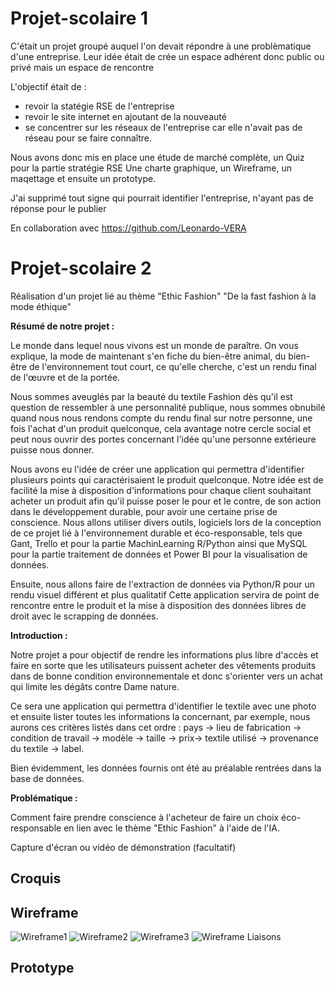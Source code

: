 # Projet-scolaire 1

C'était un projet groupé auquel l'on devait répondre à une problèmatique d'une entreprise.
Leur idée était de crée un espace adhérent donc public ou privé mais un espace de rencontre

L'objectif était de : 
- revoir la statégie RSE de l'entreprise
- revoir le site internet en ajoutant de la nouveauté
- se concentrer sur les réseaux de l'entreprise car elle n'avait pas de réseau pour se faire connaître.

Nous avons donc mis en place une étude de marché complète, un Quiz pour la partie stratégie RSE 
Une charte graphique, un Wireframe, un maqettage et ensuite un prototype.

J'ai supprimé tout signe qui pourrait identifier l'entreprise, n'ayant pas de réponse pour le publier


En collaboration avec https://github.com/Leonardo-VERA


# Projet-scolaire 2 


Réalisation d'un projet lié au thème "Ethic Fashion"
"De la fast fashion à la mode éthique"

**Résumé de notre projet :**


Le monde dans lequel nous vivons est un monde de paraître. On vous explique, la mode de maintenant s'en fiche du bien-être animal, du bien-être de l'environnement tout court, ce qu'elle cherche, c'est un rendu final de l'œuvre et de la portée.

Nous sommes aveuglés par la beauté du textile Fashion dès qu'il est question de ressembler à une personnalité publique, nous sommes obnubilé quand nous nous rendons compte du rendu final sur notre personne, une fois l'achat d'un produit quelconque, cela avantage notre cercle social et peut nous ouvrir des portes concernant l'idée qu'une personne extérieure puisse nous donner.


Nous avons eu l'idée de créer une application qui permettra d'identifier plusieurs points qui caractérisaient le produit quelconque.
Notre idée est de facilité la mise à disposition d'informations pour chaque client souhaitant acheter un produit afin qu'il puisse poser le pour et le contre, de son action dans le développement durable, pour avoir une certaine prise de conscience.
Nous allons utiliser divers outils, logiciels lors de la conception de ce projet lié à l'environnement durable et éco-responsable, tels que Gant, Trello et pour la partie MachinLearning R/Python ainsi que MySQL pour la partie traitement de données et Power BI pour la visualisation de données.


Ensuite, nous allons faire de l'extraction de données via Python/R pour un rendu visuel différent et plus qualitatif
Cette application servira de point de rencontre entre le produit et la mise à disposition des données libres de droit avec le scrapping de données.

**Introduction :**



Notre projet a pour objectif de rendre les informations plus libre d'accès et faire en sorte que les utilisateurs puissent acheter des vêtements produits dans de bonne condition environnementale et donc s'orienter vers un achat qui limite les dégâts contre Dame nature.



Ce sera une application qui permettra d'identifier le textile avec une photo et ensuite lister toutes les informations la concernant, par exemple, nous aurons ces critères listés dans cet ordre : pays -> lieu de fabrication -> condition de travail -> modèle -> taille -> prix-> textile utilisé -> provenance du textile -> label.

Bien évidemment, les données fournis ont été au préalable rentrées dans la base de données.





**Problématique :**



Comment faire prendre conscience à l'acheteur de faire un choix éco-responsable en lien avec le thème "Ethic Fashion" à l'aide de l'IA.

Capture d'écran ou vidéo de démonstration (facultatif)
## Croquis 

## Wireframe
![Wireframe1](https://user-images.githubusercontent.com/127758483/229084837-f3dcec24-fef3-43b0-ad5e-f9bfa2a4ddde.jpg)
![Wireframe2](https://user-images.githubusercontent.com/127758483/229084867-9e954bf9-8c31-4996-8d55-e8737461aa04.jpg)
![Wireframe3](https://user-images.githubusercontent.com/127758483/229084879-c3538621-693f-4d4d-8562-c1ae51466112.jpg)
![Wireframe Liaisons](https://user-images.githubusercontent.com/127758483/229084894-4515c133-fc5b-4d22-9814-d995a80f3584.jpg)

## Prototype
